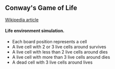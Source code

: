 ## Conway's Game of Life

[Wikipedia article](http://en.wikipedia.org/wiki/Conway's_Game_of_Life)

#### Life environment simulation.

* Each board position represents a cell
* A live cell with 2 or 3 live cells around survives
* A live cell with less than 2 live cells around dies
* A live cell with more than 3 live cells around dies
* A dead cell with 3 live cells around lives

